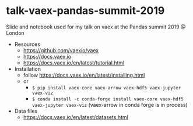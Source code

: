 # talk-vaex-pandas-summit-2019
Slide and notebook used for my talk on vaex at the Pandas summit 2019 @ London

 * Resources
     * https://github.com/vaexio/vaex
     * https://docs.vaex.io
     * https://docs.vaex.io/en/latest/tutorial.html
 * Installation
     * follow https://docs.vaex.io/en/latest/installing.html
     * or
        * `$ pip install vaex-core vaex-arrow vaex-hdf5 vaex-jupyter vaex-viz`
        * `$ conda install -c conda-forge install vaex-core vaex-hdf5 vaex-jupyter vaex-viz` (vaex-arrow in conda forge is in process)
 * Data files
     * https://docs.vaex.io/en/latest/datasets.html
